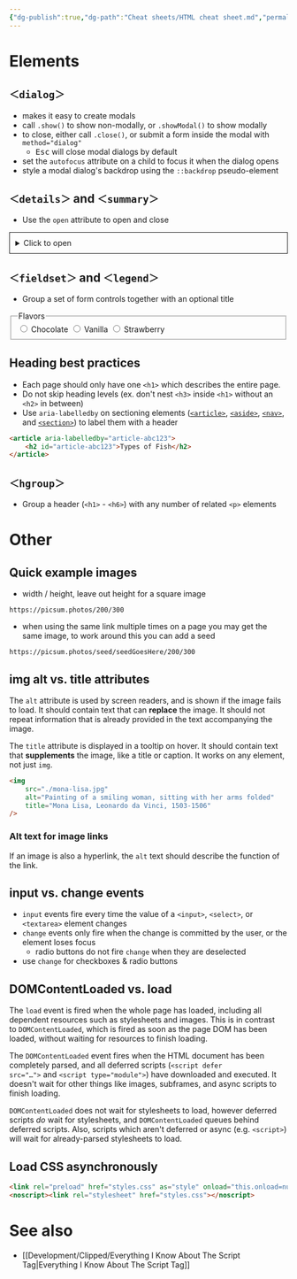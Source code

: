 ```yaml
---
{"dg-publish":true,"dg-path":"Cheat sheets/HTML cheat sheet.md","permalink":"/cheat-sheets/html-cheat-sheet/"}
---
```



# Elements

## `＜dialog＞`

- makes it easy to create modals
- call `.show()` to show non-modally, or `.showModal()` to show modally
- to close, either call `.close()`, or submit a form inside the modal with `method="dialog"`
    - <kbd>Esc</kbd> will close modal dialogs by default
- set the `autofocus` attribute on a child to focus it when the dialog opens
- style a modal dialog's backdrop using the `::backdrop` pseudo-element

## `＜details＞` and `＜summary＞`

- Use the `open` attribute to open and close

<details style="padding: 10px; border: 1px solid currentColor;">
    <summary>Click to open</summary>
    <p>This text is inside the details element</p>
</details>

## `＜fieldset＞` and `＜legend＞`

- Group a set of form controls together with an optional title

<fieldset>
    <legend>Flavors</legend>
    <label>
        <input type="radio" name="flavor" value="chocolate">
        Chocolate
    </label>
    <label>
        <input type="radio" name="flavor" value="vanilla">
        Vanilla
    </label>
    <label>
        <input type="radio" name="flavor" value="strawberry">
        Strawberry
    </label>
</fieldset>

## Heading best practices

- Each page should only have one `<h1>` which describes the entire page.
- Do not skip heading levels (ex. don't nest `<h3>` inside `<h1>` without an `<h2>` in between)
- Use `aria-labelledby` on sectioning elements ([`<article>`](https://developer.mozilla.org/en-US/docs/Web/HTML/Element/article), [`<aside>`](https://developer.mozilla.org/en-US/docs/Web/HTML/Element/aside), [`<nav>`](https://developer.mozilla.org/en-US/docs/Web/HTML/Element/nav), and [`<section>`](https://developer.mozilla.org/en-US/docs/Web/HTML/Element/section)) to label them with a header

```html
<article aria-labelledby="article-abc123">
    <h2 id="article-abc123">Types of Fish</h2>
</article>
```

## `＜hgroup＞`

- Group a header (`<h1>` - `<h6>`) with any number of related `<p>` elements

# Other

## Quick example images

- width / height, leave out height for a square image

```
https://picsum.photos/200/300
```

- when using the same link multiple times on a page you may get the same image, to work around this you can add a seed

```
https://picsum.photos/seed/seedGoesHere/200/300
```

## img alt vs. title attributes

The `alt` attribute is used by screen readers, and is shown if the image fails to load. It should contain text that can **replace** the image. It should not repeat information that is already provided in the text accompanying the image.

The `title` attribute is displayed in a tooltip on hover. It should contain text that **supplements** the image, like a title or caption. It works on any element, not just `img`.

```html
<img
    src="./mona-lisa.jpg"
    alt="Painting of a smiling woman, sitting with her arms folded"
    title="Mona Lisa, Leonardo da Vinci, 1503-1506"
/>
```

### Alt text for image links

If an image is also a hyperlink, the `alt` text should describe the function of the link.

## input vs. change events

- `input` events fire every time the value of a `<input>`, `<select>`, or `<textarea>` element changes
- `change` events only fire when the change is committed by the user, or the element loses focus
    - radio buttons do not fire `change` when they are deselected
- use `change` for checkboxes & radio buttons

## DOMContentLoaded vs. load

The `load` event is fired when the whole page has loaded, including all dependent resources such as stylesheets and images. This is in contrast to `DOMContentLoaded`, which is fired as soon as the page DOM has been loaded, without waiting for resources to finish loading.

The `DOMContentLoaded` event fires when the HTML document has been completely parsed, and all deferred scripts (`<script defer src="…">` and `<script type="module">`) have downloaded and executed. It doesn't wait for other things like images, subframes, and async scripts to finish loading.

`DOMContentLoaded` does not wait for stylesheets to load, however deferred scripts *do* wait for stylesheets, and `DOMContentLoaded` queues behind deferred scripts. Also, scripts which aren't deferred or async (e.g. `<script>`) will wait for already-parsed stylesheets to load.

## Load CSS asynchronously

```html
<link rel="preload" href="styles.css" as="style" onload="this.onload=null;this.rel='stylesheet'">
<noscript><link rel="stylesheet" href="styles.css"></noscript>
```

# See also

- [[Development/Clipped/Everything I Know About The Script Tag\|Everything I Know About The Script Tag]]
